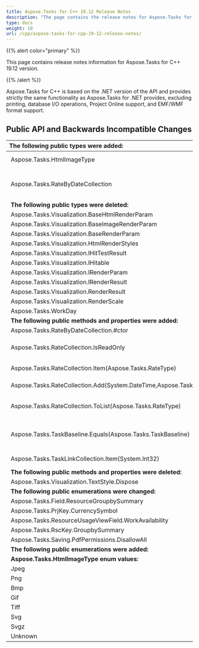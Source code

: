 ```yaml
---
title: Aspose.Tasks for C++ 19.12 Release Notes
description: "The page contains the release notes for Aspose.Tasks for C++ 19.12."
type: docs
weight: 10
url: /cpp/aspose-tasks-for-cpp-19-12-release-notes/
---
```


{{% alert color="primary" %}}

This page contains release notes information for Aspose.Tasks for C++ 19.12 version.

{{% /alert %}}

Aspose.Tasks for C++ is based on the .NET version of the API and provides strictly the same functionality as Aspose.Tasks for .NET provides, excluding printing, database I/O operations, Project Online support, and EMF/WMF format support.

## **Public API and Backwards Incompatible Changes**

|**The following public types were added:** | **Description** |
| :- | :- |
| Aspose.Tasks.HtmlImageType | Represents HTML image type|
| Aspose.Tasks.RateByDateCollection | Represents a collection which mappings of System.DateTime to Aspose.Tasks.Rate objects|
| **The following public types were deleted:** | **Description** |
| Aspose.Tasks.Visualization.BaseHtmlRenderParam |  |
| Aspose.Tasks.Visualization.BaseImageRenderParam |  |
| Aspose.Tasks.Visualization.BaseRenderParam |  |
| Aspose.Tasks.Visualization.HtmlRenderStyles |  |
| Aspose.Tasks.Visualization.IHitTestResult |  |
| Aspose.Tasks.Visualization.IHitable |  |
| Aspose.Tasks.Visualization.IRenderParam |  |
| Aspose.Tasks.Visualization.IRenderResult |  |
| Aspose.Tasks.Visualization.RenderResult |  |
| Aspose.Tasks.Visualization.RenderScale |  |
| Aspose.Tasks.WorkDay |  |
| **The following public methods and properties were added:** | **Description** |
| Aspose.Tasks.RateByDateCollection.#ctor |  |
| Aspose.Tasks.RateCollection.IsReadOnly | Gets a value indicating whether the Collection is read-only. |
| Aspose.Tasks.RateCollection.Item(Aspose.Tasks.RateType) | Gets or sets the element with the specified key. |
| Aspose.Tasks.RateCollection.Add(System.DateTime,Aspose.Tasks.RateType) | Adds a new Rate instance to this collection. |
| Aspose.Tasks.RateCollection.ToList(Aspose.Tasks.RateType) | Converts the RateCollection object to a list of Rate objects. |
| Aspose.Tasks.TaskBaseline.Equals(Aspose.Tasks.TaskBaseline) | Returns a value indicating whether this instance is equal to the specified TaskBaseline object. |
| Aspose.Tasks.TaskLinkCollection.Item(System.Int32) | Returns or sets the element at the specified index. |
| **The following public methods and properties were deleted:** | **Description** |
| Aspose.Tasks.Visualization.TextStyle.Dispose |  |
| **The following public enumerations were changed:** | **New name** |
| Aspose.Tasks.Field.ResourceGroupbySummary | ResourceGroupBySummary |
| Aspose.Tasks.PrjKey.CurrencySymbol | CurrencySymbol |
| Aspose.Tasks.ResourceUsageViewField.WorkAvailability| WorkAvailability |
| Aspose.Tasks.RscKey.GroupbySummary | GroupBySummary |
| Aspose.Tasks.Saving.PdfPermissions.DisallowAll | None |
| **The following public enumerations were added:** | **Description** |
| **Aspose.Tasks.HtmlImageType enum values:**|** |
| Jpeg | JPEG JFIF|
| Png | Portable Network Graphics|
| Bmp | Windows Bitmap|
| Gif | Gif image format |
| Tiff | Tiff image format |
| Svg | SVG image format |
| Svgz | Compressed SVG |
| Unknown | Unknown format |
